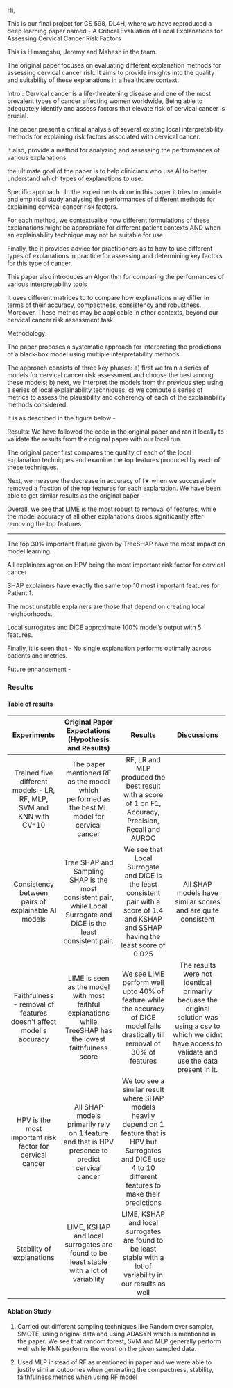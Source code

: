 Hi,

This is our final project for CS 598, DL4H, where we have reproduced a deep learning paper named - A Critical Evaluation of Local Explanations for Assessing Cervical Cancer Risk Factors

This is Himangshu, Jeremy and Mahesh in the team.

The original paper focuses on evaluating different explanation methods for assessing cervical cancer risk. It aims to provide insights into the quality and suitability of these explanations in a healthcare context.

Intro :
Cervical cancer is a life-threatening disease and one of the most prevalent types of cancer affecting women worldwide, Being able to adequately identify and assess factors that
elevate risk of cervical cancer is crucial.

The paper present a critical analysis of several existing local interpretability methods for explaining risk factors associated with cervical cancer.

It also, provide a method for analyzing and assessing the performances of various explanations

the ultimate goal of the paper is to help clinicians who use AI to better understand which types of explanations to use.

 

Specific approach : 
In the experiments done in this paper it tries to provide and empirical study analysing the performances of different methods for explaining cervical cancer risk factors. 

For each method, we contextualise how different formulations of these explanations might be appropriate for different patient contexts AND when an explainability technique may not be suitable for use. 

Finally, the it provides advice for practitioners as to how to use different types of explanations in practice for assessing and determining key factors for this type of cancer.

This paper also introduces an Algorithm for comparing the performances of various interpretability tools

It uses different matrices to to compare how explanations may differ in terms of their accuracy, compactness, consistency and robustness. Moreover, These metrics may be applicable in other contexts, beyond our cervical cancer risk assessment task.
 

Methodology: 

The paper proposes a systematic approach for interpreting the predictions of a black-box model using multiple interpretability methods

The approach consists
of three key phases: 
a) first we train a series of models for cervical cancer risk assessment and choose the best among these models; 
b) next, we interpret the models from thr previous step using a series of local explainability techniques; 
c) we compute a series of metrics to assess the plausibility and coherency of each of the explainability methods considered.

It is as described in the figure below - 




Results:
We have followed the code in the original paper and ran it locally to validate the results from the original paper with our local run. 

The original paper first compares the quality of each of the local explanation techniques and examine the top features produced by each of these techniques.

Next, we measure the decrease in accuracy of f∗ when we successively removed a fraction of the top features for each explanation. We have been able to get similar results as the original paper -

Overall, we see that LIME is the most robust to removal of features, while the model accuracy of all other explanations drops significantly after removing the top features

--- 
The top 30% important feature given by TreeSHAP have the most impact on model learning.

All explainers agree on HPV being the most important risk factor for cervical cancer

SHAP explainers have exactly the same top 10 most important features for Patient 1.

The most unstable explainers are those that depend on creating local neighborhoods.

Local surrogates and DiCE approximate 100% model’s output with 5 features.

Finally, it is seen that - No single explanation performs optimally across patients and metrics.


Future enhancement -







### Results

#### Table of results 
| Experiments | Original Paper Expectations (Hypothesis and Results) | Results | Discussions |
| :----: | :----: | :------: |:------: |
| Trained five different models - LR, RF, MLP, SVM and KNN with CV=10 |The paper mentioned RF as the model which performed as the best ML model for cervical cancer| RF, LR and MLP produced the best result with a score of 1 on F1, Accuracy, Precision, Recall and AUROC |  |
| Consistency between pairs of explainable AI models | Tree SHAP and Sampling SHAP is the most consistent pair, while Local Surrogate and DiCE is the least consistent pair. | We see that Local Surrogate and DiCE is the least consistent pair with a score of 1.4 and KSHAP and SSHAP having the least score of 0.025 | All SHAP models have similar scores and are quite consistent |  
| Faithfulness - removal of features doesn't affect model's accuracy | LIME is seen as the model with most faithful explanations while TreeSHAP has the lowest faithfulness score | We see LIME perform well upto 40% of feature while the accuracy of DICE model falls drastically till removal of 30% of features | The results were not identical primarily becuase the original solution was using a csv to which we didnt have access to validate and use the data present in it.|
| HPV is the most important risk factor for cervical cancer | All SHAP models primarily rely on 1 feature and that is HPV presence to predict cervical cancer | We too see a similar result where SHAP models heavily depend on 1 feature that is HPV but Surrogates and DICE use 4 to 10 different features to make their predictions | |
| Stability of explanations | LIME, KSHAP and local surrogates are found to be least stable with a lot of variability | LIME, KSHAP and local surrogates are found to be least stable with a lot of variability in our results as well ||
 


#### Ablation Study

1. Carried out different sampling techniques like Random over sampler, SMOTE, using original data and using ADASYN which is mentioned in the paper. We see that random forest, SVM and MLP generally perform well while KNN performs the worst on the given sampled data.
    
2. Used MLP instead of RF as mentioned in paper and we were able to justify similar outcomes when generating the compactness, stability, faithfulness metrics when using RF model


